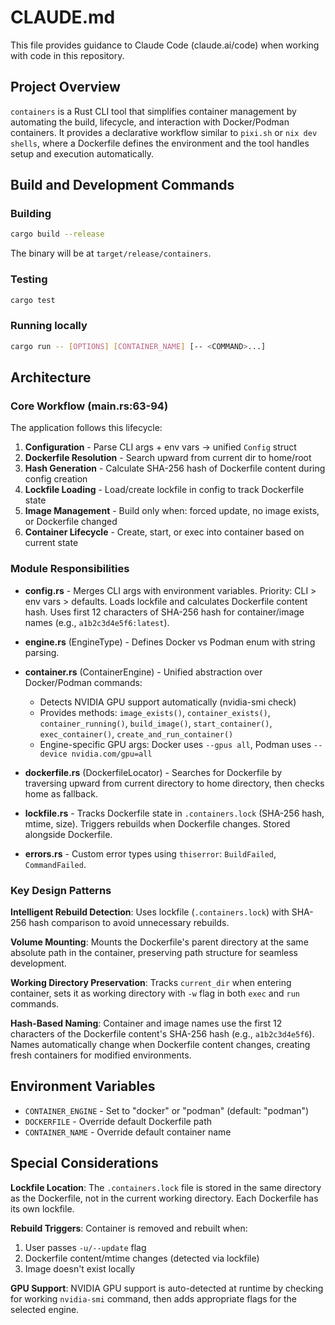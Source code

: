 # CLAUDE.md

This file provides guidance to Claude Code (claude.ai/code) when working with code in this repository.

## Project Overview

`containers` is a Rust CLI tool that simplifies container management by automating the build, lifecycle, and interaction with Docker/Podman containers. It provides a declarative workflow similar to `pixi.sh` or `nix dev shells`, where a Dockerfile defines the environment and the tool handles setup and execution automatically.

## Build and Development Commands

### Building
```bash
cargo build --release
```
The binary will be at `target/release/containers`.

### Testing
```bash
cargo test
```

### Running locally
```bash
cargo run -- [OPTIONS] [CONTAINER_NAME] [-- <COMMAND>...]
```

## Architecture

### Core Workflow (main.rs:63-94)
The application follows this lifecycle:
1. **Configuration** - Parse CLI args + env vars → unified `Config` struct
2. **Dockerfile Resolution** - Search upward from current dir to home/root
3. **Hash Generation** - Calculate SHA-256 hash of Dockerfile content during config creation
4. **Lockfile Loading** - Load/create lockfile in config to track Dockerfile state
5. **Image Management** - Build only when: forced update, no image exists, or Dockerfile changed
6. **Container Lifecycle** - Create, start, or exec into container based on current state

### Module Responsibilities

- **config.rs** - Merges CLI args with environment variables. Priority: CLI > env vars > defaults. Loads lockfile and calculates Dockerfile content hash. Uses first 12 characters of SHA-256 hash for container/image names (e.g., `a1b2c3d4e5f6:latest`).

- **engine.rs** (EngineType) - Defines Docker vs Podman enum with string parsing.

- **container.rs** (ContainerEngine) - Unified abstraction over Docker/Podman commands:
  - Detects NVIDIA GPU support automatically (nvidia-smi check)
  - Provides methods: `image_exists()`, `container_exists()`, `container_running()`, `build_image()`, `start_container()`, `exec_container()`, `create_and_run_container()`
  - Engine-specific GPU args: Docker uses `--gpus all`, Podman uses `--device nvidia.com/gpu=all`

- **dockerfile.rs** (DockerfileLocator) - Searches for Dockerfile by traversing upward from current directory to home directory, then checks home as fallback.

- **lockfile.rs** - Tracks Dockerfile state in `.containers.lock` (SHA-256 hash, mtime, size). Triggers rebuilds when Dockerfile changes. Stored alongside Dockerfile.

- **errors.rs** - Custom error types using `thiserror`: `BuildFailed`, `CommandFailed`.

### Key Design Patterns

**Intelligent Rebuild Detection**: Uses lockfile (`.containers.lock`) with SHA-256 hash comparison to avoid unnecessary rebuilds.

**Volume Mounting**: Mounts the Dockerfile's parent directory at the same absolute path in the container, preserving path structure for seamless development.

**Working Directory Preservation**: Tracks `current_dir` when entering container, sets it as working directory with `-w` flag in both `exec` and `run` commands.

**Hash-Based Naming**: Container and image names use the first 12 characters of the Dockerfile content's SHA-256 hash (e.g., `a1b2c3d4e5f6`). Names automatically change when Dockerfile content changes, creating fresh containers for modified environments.

## Environment Variables

- `CONTAINER_ENGINE` - Set to "docker" or "podman" (default: "podman")
- `DOCKERFILE` - Override default Dockerfile path
- `CONTAINER_NAME` - Override default container name

## Special Considerations

**Lockfile Location**: The `.containers.lock` file is stored in the same directory as the Dockerfile, not in the current working directory. Each Dockerfile has its own lockfile.

**Rebuild Triggers**: Container is removed and rebuilt when:
1. User passes `-u/--update` flag
2. Dockerfile content/mtime changes (detected via lockfile)
3. Image doesn't exist locally

**GPU Support**: NVIDIA GPU support is auto-detected at runtime by checking for working `nvidia-smi` command, then adds appropriate flags for the selected engine.
